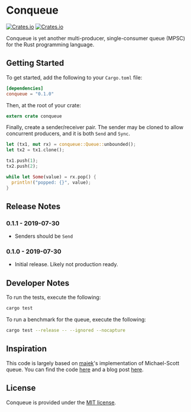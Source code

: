 # Conqueue

[![Crates.io](https://img.shields.io/crates/v/conqueue.svg?style=flat-square)](https://crates.io/crates/conqueue)
[![Crates.io](https://img.shields.io/crates/d/conqueue.svg?style=flat-square)](https://crates.io/crates/conqueue)

Conqueue is yet another multi-producer, single-consumer queue (MPSC) for the Rust programming language.

## Getting Started

To get started, add the following to your `Cargo.toml` file:

```toml
[dependencies]
conqueue = "0.1.0"
```

Then, at the root of your crate:

```rust
extern crate conqueue
```

Finally, create a sender/receiver pair. The sender may be cloned to
allow concurrent producers, and it is both `Send` and `Sync`.

```rust
let (tx1, mut rx) = conqueue::Queue::unbounded();
let tx2 = tx1.clone();

tx1.push(1);
tx2.push(2);

while let Some(value) = rx.pop() {
  println!("popped: {}", value);
}
```

## Release Notes

### 0.1.1 - 2019-07-30

* Senders should be `Send`

### 0.1.0 - 2019-07-30

* Initial release. Likely not production ready.

## Developer Notes

To run the tests, execute the following:

```bash
cargo test
```

To run a benchmark for the queue, execute the following:

```bash
cargo test --release -- --ignored --nocapture
```

## Inspiration

This code is largely based on [majek](https://github.com/majek)'s
implementation of Michael-Scott queue. You can find the
code [here](https://github.com/majek/dump/blob/master/msqueue/queue_lock_mutex.c)
and a blog post [here](https://idea.popcount.org/2012-09-11-concurrent-queue-in-c/).

## License

Conqueue is provided under the [MIT license](LICENSE).

